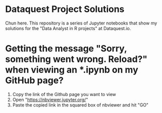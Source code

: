 # Dataquest Project Solutions
Chun here. This repository is a series of Jupyter notebooks that show my solutions for the "Data Analyst in R projects" at Dataquest.io.

# Getting the message "Sorry, something went wrong. Reload?" when viewing an *.ipynb on my GitHub page?
1. Copy the link of the Github page you want to view 
2. Open "https://nbviewer.jupyter.org/"
3. Paste the copied link in the squared box of nbviewer and hit "GO"
